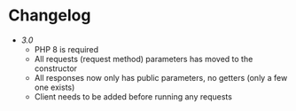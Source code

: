 # Changelog

- *3.0*
  - PHP 8 is required
  - All requests (request method) parameters has moved to the constructor
  - All responses now only has public parameters, no getters (only a few one exists)
  - Client needs to be added before running any requests